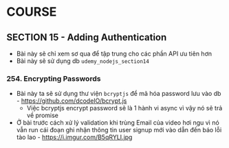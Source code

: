 # COURSE

## SECTION 15 - Adding Authentication

- Bài này sẽ chỉ xem sơ qua để tập trung cho các phần API ưu tiên hơn
- Bài này sẽ sử dụng db `udemy_nodejs_section14` 

### 254. Encrypting Passwords

- Bài này ta sẽ sử dụng thư viện `bcryptjs` để mã hóa password lưu vào db - https://github.com/dcodeIO/bcrypt.js 
  - Việc bcryptjs encrypt password sẽ là 1 hành vi async vì vậy nó sẽ trả về promise
- Ở bài trước cách xử lý validation khi trùng Email của video hơi ngu vì nó vẫn run cái đoạn ghi nhận thông tin user signup mới vào dẫn đến báo lỗi tào lao - https://i.imgur.com/B5qRYLI.jpg
